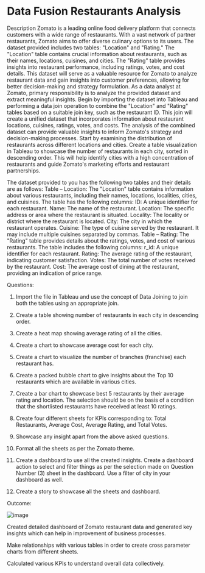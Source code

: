# Data Fusion Restaurants Analysis

Description
Zomato is a leading online food delivery platform that connects customers with a wide range of restaurants. With a vast network of partner restaurants, Zomato aims to offer diverse culinary options to its users. The dataset provided includes two tables: "Location" and "Rating." The "Location" table contains crucial information about restaurants, such as their names, locations, cuisines, and cities. The "Rating" table provides insights into restaurant performance, including ratings, votes, and cost details. This dataset will serve as a valuable resource for Zomato to analyze restaurant data and gain insights into customer preferences, allowing for better decision-making and strategy formulation.
As a data analyst at Zomato, primary responsibility is to analyze the provided dataset and extract meaningful insights. Begin by importing the dataset into Tableau and performing a data join operation to combine the "Location" and "Rating" tables based on a suitable join key, such as the restaurant ID. This join will create a unified dataset that incorporates information about restaurant locations, cuisines, ratings, votes, and costs.
The analysis of the combined dataset can provide valuable insights to inform Zomato's strategy and decision-making processes. Start by examining the distribution of restaurants across different locations and cities. Create a table visualization in Tableau to showcase the number of restaurants in each city, sorted in descending order. This will help identify cities with a high concentration of restaurants and guide Zomato's marketing efforts and restaurant partnerships.

The dataset provided to you has the following two tables and their details are as follows:
Table – Location: The "Location" table contains information about various restaurants, including their names, locations, localities, cities, and cuisines. The table has the following columns:
ID: A unique identifier for each restaurant.
Name: The name of the restaurant.
Location: The specific address or area where the restaurant is situated.
Locality: The locality or district where the restaurant is located.
City: The city in which the restaurant operates.
Cuisine: The type of cuisine served by the restaurant. It may include multiple cuisines separated by commas.
Table – Rating: The "Rating" table provides details about the ratings, votes, and cost of various restaurants. The table includes the following columns:
r_id: A unique identifier for each restaurant.
Rating: The average rating of the restaurant, indicating customer satisfaction.
Votes: The total number of votes received by the restaurant.
Cost: The average cost of dining at the restaurant, providing an indication of price range.

Questions:
1. Import the file in Tableau and use the concept of Data Joining to join both the tables using an appropriate join.

2. Create a table showing number of restaurants in each city in descending order.

3. Create a heat map showing average rating of all the cities.

4. Create a chart to showcase average cost for each city.

5. Create a chart to visualize the number of branches (franchise) each restaurant has.

6. Create a packed bubble chart to give insights about the Top 10 restaurants which are available in various cities.

7. Create a bar chart to showcase best 5 restaurants by their average rating and location. The selection should be on the basis of a condition that the shortlisted restaurants have received at least 10 ratings.

8. Create four different sheets for KPIs corresponding to: Total Restaurants, Average Cost, Average Rating, and Total Votes.

9. Showcase any insight apart from the above asked questions.

10. Format all the sheets as per the Zomato theme.

11. Create a dashboard to use all the created insights. Create a dashboard action to select and filter things as per the selection made on Question Number (3) sheet in the dashboard. Use a filter of city in your dashboard as well.

12. Create a story to showcase all the sheets and dashboard.

Outcome:

![image](https://github.com/user-attachments/assets/626e615b-cb63-4215-b2f2-24b4bc24853a)


Created detailed dashboard of Zomato restaurant data and generated key insights which can help in improvement of business processes.

Make relationships with various tables in order to create cross parameter charts from different sheets.

Calculated various KPIs to understand overall data collectively.
